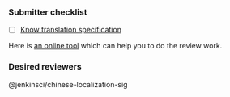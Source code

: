 <!--
您好，非常高兴收到您的 PR。为了让我们可以更好地协作，请注意下面的事项：

* 请保留当前 PR 模板中的所有内容，包括注释，如果有需要添加的内容，直接添加即可
* 请您每次使用不同的分支来提交 PR，避免使用您的 master 来修改并提交
* 请您尽量给出一个可读性比较强的 PR 标题，这样方便维护者以及其他贡献者 review 以及检索

-->

### Submitter checklist

- [ ] [Know translation specification](https://github.com/jenkins-zh/translation-spec/blob/master/specification.md)

Here is [an online tool](https://native2ascii.net/) which can help you to do the review work.

### Desired reviewers

@jenkinsci/chinese-localization-sig
